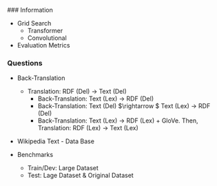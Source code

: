 ### Information

+ Grid Search
  + Transformer
  + Convolutional
+ Evaluation Metrics



### Questions

+ Back-Translation
  + Translation: RDF (Del) $\rightarrow$ Text (Del)
    + Back-Translation: Text (Lex) $\rightarrow$ RDF (Del)
    + Back-Translation: Text (Del) $\rightarrow $ Text (Lex) $\rightarrow$ RDF (Del)
    + Back-Translation: Text (Lex) $\rightarrow$ RDF (Lex) + GloVe. Then,  Translation: RDF (Lex) $\rightarrow$ Text (Lex)
+ Wikipedia Text - Data Base

+ Benchmarks
  + Train/Dev: Large Dataset
  + Test: Lage Dataset & Original Dataset

